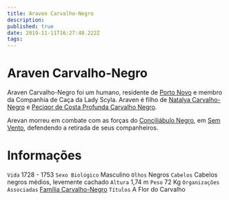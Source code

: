 ```yaml
---
title: Araven Carvalho-Negro
description: 
published: true
date: 2019-11-11T16:27:48.222Z
tags: 
---
```


<!-- SUBTITLE: A Flor do Carvalho -->

# Araven Carvalho-Negro
Araven Carvalho-Negro foi um humano, residente de [Porto Novo](http://localhost/lugares/plano-material/drafeon/sudeste-de-drafeon/porto-novo#porto-novo) e membro da Companhia de Caça da Lady Scyla. Araven é filho de [Natalya Carvalho-Negro](http://localhost/individuos/natalya-caravalho-negro#natalya-caravalho-negro) e [Peciqor de Costa Profunda Carvalho Negro](http://localhost/individuos/peciqor-de-costa-profunda-carvalho-negro#peciqor-de-costa-profunda-carvalho-negro).

Arevan morreu em combate com as forças do [Conciliábulo Negro](http://localhost/faccoes/faccoes-independentes/conciliabulo-negro#conciliabulo-negro), em [Sem Vento](http://localhost/lugares/plano-material/drafeon/sudeste-de-drafeon/sem-vento#sem-vento), defendendo a retirada de seus companheiros.

# Informações
`Vida` 1728 - 1753
`Sexo Biológico` Masculino
`Olhos` Negros
`Cabelos` Cabelos negros médios, levemente cachado
`Altura` 1,74 m
`Peso` 72 Kg
`Organizações Associadas` [Família Carvalho-Negro](http://localhost/faccoes/faccoes-familiares/familia-carvalho-negro#familia-carvalho-negro)
`Títulos` A Flor do Carvalho

